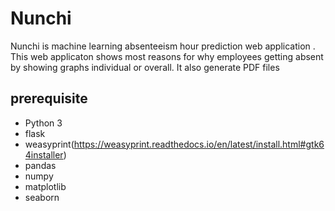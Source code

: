 # Nunchi

Nunchi is machine learning absenteeism hour prediction web application .
This web applicaton shows most reasons for why employees getting absent by showing graphs individual or overall.
It also generate PDF files

## prerequisite
- Python 3
- flask
- weasyprint(https://weasyprint.readthedocs.io/en/latest/install.html#gtk64installer)
- pandas
- numpy
- matplotlib
- seaborn
